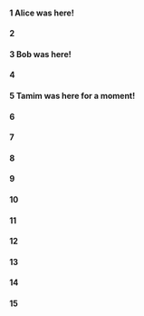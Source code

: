 #### 1 Alice was here!
#### 2
#### 3 Bob was here!
#### 4
#### 5 Tamim was here for a moment!
#### 6
#### 7
#### 8
#### 9
#### 10
#### 11
#### 12
#### 13
#### 14
#### 15